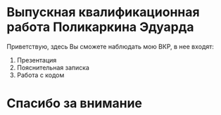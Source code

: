 # Выпускная квалификационная работа Поликаркина Эдуарда
Приветствую, здесь Вы сможете наблюдать мою ВКР, в нее входят:
1. Презентация
2. Пояснительная записка
3. Работа с кодом

# Спасибо за внимание
